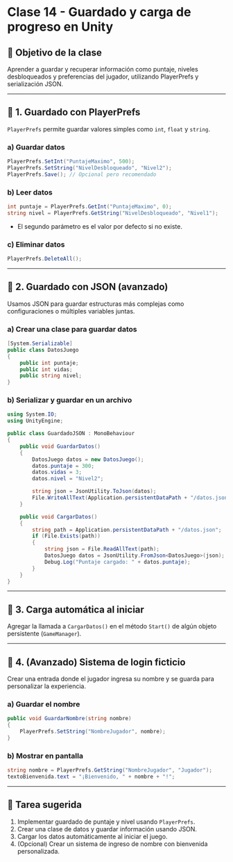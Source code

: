 # Clase 14 - Guardado y carga de progreso en Unity

## 🎯 Objetivo de la clase

Aprender a guardar y recuperar información como puntaje, niveles desbloqueados y preferencias del jugador, utilizando PlayerPrefs y serialización JSON.

---

## 💾 1. Guardado con PlayerPrefs

`PlayerPrefs` permite guardar valores simples como `int`, `float` y `string`.

### a) Guardar datos

```csharp
PlayerPrefs.SetInt("PuntajeMaximo", 500);
PlayerPrefs.SetString("NivelDesbloqueado", "Nivel2");
PlayerPrefs.Save(); // Opcional pero recomendado
```

### b) Leer datos

```csharp
int puntaje = PlayerPrefs.GetInt("PuntajeMaximo", 0);
string nivel = PlayerPrefs.GetString("NivelDesbloqueado", "Nivel1");
```

- El segundo parámetro es el valor por defecto si no existe.

### c) Eliminar datos

```csharp
PlayerPrefs.DeleteAll();
```

---

## 🧠 2. Guardado con JSON (avanzado)

Usamos JSON para guardar estructuras más complejas como configuraciones o múltiples variables juntas.

### a) Crear una clase para guardar datos

```csharp
[System.Serializable]
public class DatosJuego
{
    public int puntaje;
    public int vidas;
    public string nivel;
}
```

### b) Serializar y guardar en un archivo

```csharp
using System.IO;
using UnityEngine;

public class GuardadoJSON : MonoBehaviour
{
    public void GuardarDatos()
    {
        DatosJuego datos = new DatosJuego();
        datos.puntaje = 300;
        datos.vidas = 3;
        datos.nivel = "Nivel2";

        string json = JsonUtility.ToJson(datos);
        File.WriteAllText(Application.persistentDataPath + "/datos.json", json);
    }

    public void CargarDatos()
    {
        string path = Application.persistentDataPath + "/datos.json";
        if (File.Exists(path))
        {
            string json = File.ReadAllText(path);
            DatosJuego datos = JsonUtility.FromJson<DatosJuego>(json);
            Debug.Log("Puntaje cargado: " + datos.puntaje);
        }
    }
}
```

---

## 🔐 3. Carga automática al iniciar

Agregar la llamada a `CargarDatos()` en el método `Start()` de algún objeto persistente (`GameManager`).

---

## 👤 4. (Avanzado) Sistema de login ficticio

Crear una entrada donde el jugador ingresa su nombre y se guarda para personalizar la experiencia.

### a) Guardar el nombre

```csharp
public void GuardarNombre(string nombre)
{
    PlayerPrefs.SetString("NombreJugador", nombre);
}
```

### b) Mostrar en pantalla

```csharp
string nombre = PlayerPrefs.GetString("NombreJugador", "Jugador");
textoBienvenida.text = "¡Bienvenido, " + nombre + "!";
```

---

## 📌 Tarea sugerida

1. Implementar guardado de puntaje y nivel usando `PlayerPrefs`.
2. Crear una clase de datos y guardar información usando JSON.
3. Cargar los datos automáticamente al iniciar el juego.
4. (Opcional) Crear un sistema de ingreso de nombre con bienvenida personalizada.
